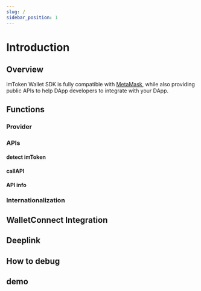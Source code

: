 ```yaml
---
slug: /
sidebar_position: 1
---
```


# Introduction

## Overview

imToken Wallet SDK is fully compatible with [MetaMask](https://metamask.io/), while also providing public APIs to help DApp developers to integrate with your DApp.

## Functions

### Provider

### APIs

#### detect imToken

#### callAPI

#### API info

### Internationalization

## WalletConnect Integration

## Deeplink

## How to debug

## demo
